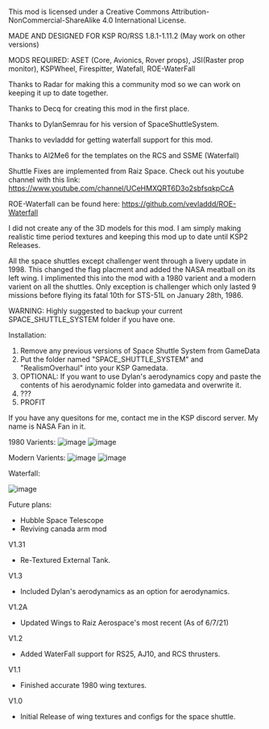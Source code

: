 This mod is licensed under a Creative Commons Attribution-NonCommercial-ShareAlike 4.0 International License.

MADE AND DESIGNED FOR KSP RO/RSS 1.8.1-1.11.2 (May work on other versions)

MODS REQUIRED: ASET (Core, Avionics, Rover props), JSI(Raster prop monitor), KSPWheel, Firespitter, Watefall, ROE-WaterFall

Thanks to Radar for making this a community mod so we can work on keeping it up to date together.

Thanks to Decq for creating this mod in the first place.

Thanks to DylanSemrau for his version of SpaceShuttleSystem.

Thanks to vevladdd for getting waterfall support for this mod.

Thanks to Al2Me6 for the templates on the RCS and SSME (Waterfall)

Shuttle Fixes are implemented from Raiz Space. Check out his youtube channel with this link: https://www.youtube.com/channel/UCeHMXQRT6D3o2sbfsqkpCcA

ROE-Waterfall can be found here: https://github.com/vevladdd/ROE-Waterfall

I did not create any of the 3D models for this mod. I am simply making realistic time period textures and keeping this mod up to date until KSP2 Releases.

All the space shuttles except challenger went through a livery update in 1998. This changed the flag placment and added the NASA meatball on its left wing. I implimented this into the mod with a 1980 varient and a modern varient on all the shuttles. Only exception is challenger which only lasted 9 missions before flying its fatal 10th for STS-51L on January 28th, 1986.

WARNING: Highly suggested to backup your current SPACE_SHUTTLE_SYSTEM folder if you have one.

Installation: 
1. Remove any previous versions of Space Shuttle System from GameData
2. Put the folder named "SPACE_SHUTTLE_SYSTEM" and "RealismOverhaul" into your KSP Gamedata.
3. OPTIONAL: If you want to use Dylan's aerodynamics copy and paste the contents of his aerodynamic folder into gamedata and overwrite it.
4. ???
5. PROFIT


If you have any quesitons for me, contact me in the KSP discord server. My name is NASA Fan in it.

1980 Varients:
![image](https://user-images.githubusercontent.com/77604027/110506070-63b9d300-80c4-11eb-9f0d-abca3df9d621.png)
![image](https://user-images.githubusercontent.com/77604027/110506095-69afb400-80c4-11eb-9639-a21b45d7f072.png)

Modern Varients:
![image](https://user-images.githubusercontent.com/77604027/110506147-7502df80-80c4-11eb-8f2c-f190751a311b.png)
![image](https://user-images.githubusercontent.com/77604027/110506173-792efd00-80c4-11eb-9872-242a807659ff.png)

Waterfall:

![image](https://user-images.githubusercontent.com/77604027/119230950-20c4a480-bae4-11eb-84ee-97c4ff28bbe4.png)

Future plans:
- Hubble Space Telescope
- Reviving canada arm mod

V1.31
- Re-Textured External Tank.

V1.3
- Included Dylan's aerodynamics as an option for aerodynamics.

V1.2A
- Updated Wings to Raiz Aerospace's most recent (As of 6/7/21)

V1.2

- Added WaterFall support for RS25, AJ10, and RCS thrusters.

V1.1

- Finished accurate 1980 wing textures.


V1.0

- Initial Release of wing textures and configs for the space shuttle.
